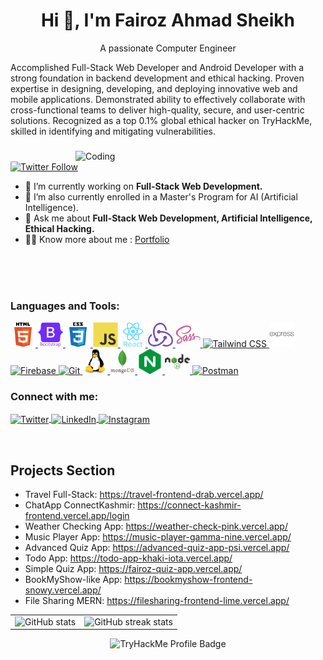 <h1 align="center">Hi 👋, I'm Fairoz Ahmad Sheikh</h1>
<p align="center">A passionate Computer Engineer </p>

Accomplished Full-Stack Web Developer and Android Developer with a strong foundation in backend development and ethical hacking. Proven expertise in designing, developing, and deploying innovative web and mobile applications. Demonstrated ability to effectively collaborate with cross-functional teams to deliver high-quality, secure, and user-centric solutions. Recognized as a top 0.1% global ethical hacker on TryHackMe, skilled in identifying and mitigating vulnerabilities.

###

<img align="right" alt="Coding" width="400" src="https://cdn.dribbble.com/users/1162077/screenshots/3848914/programmer.gif">

<div align="left">
  <p>
    <a href="https://twitter.com/Ferozahmad7272" target="blank">
      <img src="https://img.shields.io/twitter/follow/Ferozahmad7272?logo=twitter&style=for-the-badge" alt="Twitter Follow" />
    </a>
  </p>

  - 🌱 I’m currently working on **Full-Stack Web Development.**
  - 🤔 I’m also currently enrolled in a Master's Program for AI (Artificial Intelligence).
  - 💬 Ask me about **Full-Stack Web Development, Artificial Intelligence, Ethical Hacking.**
  - 👨‍💻 Know more about me : <a href="https://portfolio-three-gray-24.vercel.app/">Portfolio</a>
</div>

<br><br><br>

<h3 align="left">Languages and Tools:</h3>
<p align="left">
  <a href="https://www.w3.org/html/" target="_blank" rel="noreferrer">
    <img src="https://raw.githubusercontent.com/devicons/devicon/master/icons/html5/html5-original-wordmark.svg" alt="HTML5" width="40" height="40" />
  </a>
  <a href="https://getbootstrap.com" target="_blank" rel="noreferrer">
    <img src="https://raw.githubusercontent.com/devicons/devicon/master/icons/bootstrap/bootstrap-plain-wordmark.svg" alt="Bootstrap" width="40" height="40" />
  </a>
  <a href="https://www.w3schools.com/css/" target="_blank" rel="noreferrer">
    <img src="https://raw.githubusercontent.com/devicons/devicon/master/icons/css3/css3-original-wordmark.svg" alt="CSS3" width="40" height="40" />
  </a>
  <a href="https://developer.mozilla.org/en-US/docs/Web/JavaScript" target="_blank" rel="noreferrer">
    <img src="https://raw.githubusercontent.com/devicons/devicon/master/icons/javascript/javascript-original.svg" alt="JavaScript" width="40" height="40" />
  </a>
  <a href="https://reactjs.org/" target="_blank" rel="noreferrer">
    <img src="https://raw.githubusercontent.com/devicons/devicon/master/icons/react/react-original-wordmark.svg" alt="React" width="40" height="40" />
  </a>
  <a href="https://redux.js.org" target="_blank" rel="noreferrer">
    <img src="https://raw.githubusercontent.com/devicons/devicon/master/icons/redux/redux-original.svg" alt="Redux" width="40" height="40" />
  </a>
  <a href="https://sass-lang.com" target="_blank" rel="noreferrer">
    <img src="https://raw.githubusercontent.com/devicons/devicon/master/icons/sass/sass-original.svg" alt="Sass" width="40" height="40" />
  </a>
  <a href="https://tailwindcss.com/" target="_blank" rel="noreferrer">
    <img src="https://www.vectorlogo.zone/logos/tailwindcss/tailwindcss-icon.svg" alt="Tailwind CSS" width="40" height="40" />
  </a>
  <a href="https://expressjs.com" target="_blank" rel="noreferrer">
    <img src="https://raw.githubusercontent.com/devicons/devicon/master/icons/express/express-original-wordmark.svg" alt="Express" width="40" height="40" />
  </a>
  <a href="https://firebase.google.com/" target="_blank" rel="noreferrer">
    <img src="https://www.vectorlogo.zone/logos/firebase/firebase-icon.svg" alt="Firebase" width="40" height="40" />
  </a>
  <a href="https://git-scm.com/" target="_blank" rel="noreferrer">
    <img src="https://www.vectorlogo.zone/logos/git-scm/git-scm-icon.svg" alt="Git" width="40" height="40" />
  </a>
  <a href="https://www.linux.org/" target="_blank" rel="noreferrer">
    <img src="https://raw.githubusercontent.com/devicons/devicon/master/icons/linux/linux-original.svg" alt="Linux" width="40" height="40" />
  </a>
  <a href="https://www.mongodb.com/" target="_blank" rel="noreferrer">
    <img src="https://raw.githubusercontent.com/devicons/devicon/master/icons/mongodb/mongodb-original-wordmark.svg" alt="MongoDB" width="40" height="40" />
  </a>
  <a href="https://www.nginx.com" target="_blank" rel="noreferrer">
    <img src="https://raw.githubusercontent.com/devicons/devicon/master/icons/nginx/nginx-original.svg" alt="Nginx" width="40" height="40" />
  </a>
  <a href="https://nodejs.org" target="_blank" rel="noreferrer">
    <img src="https://raw.githubusercontent.com/devicons/devicon/master/icons/nodejs/nodejs-original-wordmark.svg" alt="Node.js" width="40" height="40" />
  </a>
  <a href="https://postman.com" target="_blank" rel="noreferrer">
    <img src="https://www.vectorlogo.zone/logos/getpostman/getpostman-icon.svg" alt="Postman" width="40" height="40" />
  </a>
</p>

### Connect with me:
<p align="left">
  <a href="https://twitter.com/Ferozahmad7272" target="blank">
    <img align="center" src="https://raw.githubusercontent.com/rahuldkjain/github-profile-readme-generator/master/src/images/icons/Social/twitter.svg" alt="Twitter" height="30" width="40" />
  </a>
  <a href="https://www.linkedin.com/in/fairoz-ahmad-sheikh-2877b8278/" target="blank">
    <img align="center" src="https://raw.githubusercontent.com/rahuldkjain/github-profile-readme-generator/master/src/images/icons/Social/linked-in-alt.svg" alt="LinkedIn" height="30" width="40" />
  </a>
  <a href="https://instagram.com/feroz.ahmad_/" target="blank">
    <img align="center" src="https://raw.githubusercontent.com/rahuldkjain/github-profile-readme-generator/master/src/images/icons/Social/instagram.svg" alt="Instagram" height="30" width="40" />
  </a>
</p>

<br>
<div>
  <h2>Projects Section</h2>
  <ul>
    <li>Travel Full-Stack: <a href="https://travel-frontend-drab.vercel.app/">https://travel-frontend-drab.vercel.app/</a></li>
    <li>ChatApp ConnectKashmir: <a href="https://connect-kashmir-frontend.vercel.app/login">https://connect-kashmir-frontend.vercel.app/login</a></li>
    <li>Weather Checking App: <a href="https://weather-check-pink.vercel.app/">https://weather-check-pink.vercel.app/</a></li>
    <li>Music Player App: <a href="https://music-player-gamma-nine.vercel.app/">https://music-player-gamma-nine.vercel.app/</a></li>
    <li>Advanced Quiz App: <a href="https://advanced-quiz-app-psi.vercel.app/">https://advanced-quiz-app-psi.vercel.app/</a></li>
    <li>Todo App: <a href="https://todo-app-khaki-iota.vercel.app/">https://todo-app-khaki-iota.vercel.app/</a></li>
    <li>Simple Quiz App: <a href="https://fairoz-quiz-app.vercel.app/">https://fairoz-quiz-app.vercel.app/</a></li>
    <li>BookMyShow-like App: <a href="https://bookmyshow-frontend-snowy.vercel.app/">https://bookmyshow-frontend-snowy.vercel.app/</a></li>
    <li>File Sharing MERN: <a href="https://filesharing-frontend-lime.vercel.app/">https://filesharing-frontend-lime.vercel.app/</a></li>
  </ul>
</div>

<div align="center">
  <table>
    <tr>
      <td><img src="https://github-readme-stats.vercel.app/api?username=FairozAhmadSheikh&show_icons=true" alt="GitHub stats"></td>
      <td><img src="https://streak-stats.demolab.com/?user=FairozAhmadSheikh" alt="GitHub streak stats"></td>
    </tr>
  </table>
  <img src="https://tryhackme-badges.s3.amazonaws.com/FairozAhmadSheikh.png" alt="TryHackMe Profile Badge">
</div>
